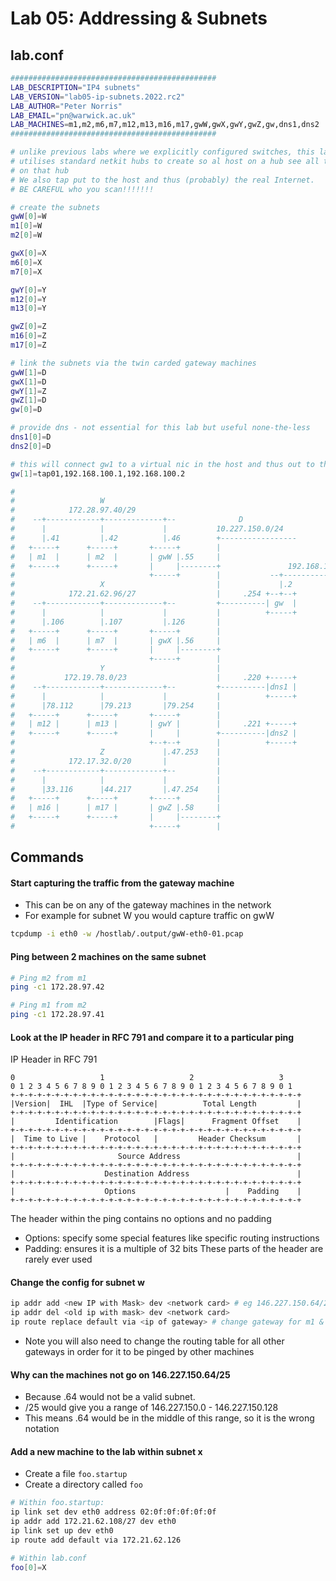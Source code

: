 # Lab 05: Addressing & Subnets

## lab.conf
``` bash
##############################################
LAB_DESCRIPTION="IP4 subnets"
LAB_VERSION="lab05-ip-subnets.2022.rc2"
LAB_AUTHOR="Peter Norris"
LAB_EMAIL="pn@warwick.ac.uk"
LAB_MACHINES=m1,m2,m6,m7,m12,m13,m16,m17,gwW,gwX,gwY,gwZ,gw,dns1,dns2
##############################################

# unlike previous labs where we explicitly configured switches, this lab
# utilises standard netkit hubs to create so al host on a hub see all traffic
# on that hub
# We also tap put to the host and thus (probably) the real Internet.
# BE CAREFUL who you scan!!!!!!!

# create the subnets
gwW[0]=W
m1[0]=W
m2[0]=W

gwX[0]=X
m6[0]=X
m7[0]=X

gwY[0]=Y
m12[0]=Y
m13[0]=Y

gwZ[0]=Z
m16[0]=Z
m17[0]=Z

# link the subnets via the twin carded gateway machines
gwW[1]=D
gwX[1]=D
gwY[1]=Z
gwZ[1]=D
gw[0]=D

# provide dns - not essential for this lab but useful none-the-less
dns1[0]=D
dns2[0]=D

# this will connect gw1 to a virtual nic in the host and thus out to the internet
gw[1]=tap01,192.168.100.1,192.168.100.2

#
#                   W
#            172.28.97.40/29
#    --+------------+-------------+--              D
#      |            |             |           10.227.150.0/24
#      |.41         |.42          |.46        +-----------------
#   +-----+      +-----+       +-----+        |
#   | m1  |      | m2  |       | gwW |.55     |
#   +-----+      +-----+       |     |--------+               192.168.100.0/24
#                              +-----+        |           --+-----------------+-- -
#                   X                         |             |.2             .1|
#            172.21.62.96/27                  |     .254 +--+--+          +---+---+
#    --+------------+-------------+--         +----------| gw  |          |  host |
#      |            |             |           |          +-----+          +---+---+
#      |.106        |.107         |.126       |                               |
#   +-----+      +-----+       +-----+        |                               +-- >>> Internet >>>
#   | m6  |      | m7  |       | gwX |.56     |
#   +-----+      +-----+       |     |--------+
#                              +-----+        |
#                   Y                         |
#           172.19.78.0/23                    |     .220 +-----+
#    --+------------+-------------+--         +----------|dns1 |
#      |            |             |           |          +-----+
#      |78.112      |79.213       |79.254     |
#   +-----+      +-----+       +-----+        |
#   | m12 |      | m13 |       | gwY |        |     .221 +-----+
#   +-----+      +-----+       |     |        +----------|dns2 |
#                              +--+--+        |          +-----+
#                   Z             |.47.253    |
#            172.17.32.0/20       |           |
#    --+------------+-------------+--         |
#      |            |             |           |
#      |33.116      |44.217       |.47.254    |
#   +-----+      +-----+       +-----+        |
#   | m16 |      | m17 |       | gwZ |.58     |
#   +-----+      +-----+       |     |--------+
#                              +-----+        |
```


## Commands
#### Start capturing the traffic from the gateway machine
- This can be on any of the gateway machines in the network
- For example for subnet W you would capture traffic on gwW

``` sh
tcpdump -i eth0 -w /hostlab/.output/gwW-eth0-01.pcap
```

#### Ping between 2 machines on the same subnet
``` sh
# Ping m2 from m1
ping -c1 172.28.97.42

# Ping m1 from m2
ping -c1 172.28.97.41
```

#### Look at the IP header in RFC 791 and compare it to a particular ping
IP Header in RFC 791
```
0                   1                   2                   3
0 1 2 3 4 5 6 7 8 9 0 1 2 3 4 5 6 7 8 9 0 1 2 3 4 5 6 7 8 9 0 1
+-+-+-+-+-+-+-+-+-+-+-+-+-+-+-+-+-+-+-+-+-+-+-+-+-+-+-+-+-+-+-+-+
|Version|  IHL  |Type of Service|          Total Length         |
+-+-+-+-+-+-+-+-+-+-+-+-+-+-+-+-+-+-+-+-+-+-+-+-+-+-+-+-+-+-+-+-+
|         Identification        |Flags|      Fragment Offset    |
+-+-+-+-+-+-+-+-+-+-+-+-+-+-+-+-+-+-+-+-+-+-+-+-+-+-+-+-+-+-+-+-+
|  Time to Live |    Protocol   |         Header Checksum       |
+-+-+-+-+-+-+-+-+-+-+-+-+-+-+-+-+-+-+-+-+-+-+-+-+-+-+-+-+-+-+-+-+
|                       Source Address                          |
+-+-+-+-+-+-+-+-+-+-+-+-+-+-+-+-+-+-+-+-+-+-+-+-+-+-+-+-+-+-+-+-+
|                    Destination Address                        |
+-+-+-+-+-+-+-+-+-+-+-+-+-+-+-+-+-+-+-+-+-+-+-+-+-+-+-+-+-+-+-+-+
|                    Options                    |    Padding    |
+-+-+-+-+-+-+-+-+-+-+-+-+-+-+-+-+-+-+-+-+-+-+-+-+-+-+-+-+-+-+-+-+
```

The header within the ping contains no options and no padding
- Options: specify some special features like specific routing instructions
- Padding: ensures it is a multiple of 32 bits
These parts of the header are rarely ever used

#### Change the config for subnet w
``` sh
ip addr add <new IP with Mask> dev <network card> # eg 146.227.150.64/26
ip addr del <old ip with mask> dev <network card>
ip route replace default via <ip of gateway> # change gateway for m1 & m2
```
- Note you will also need to change the routing table for all other gateways in order for it to be pinged by other machines


#### Why can the machines not go on 146.227.150.64/25
- Because .64 would not be a valid subnet. 
- /25 would give you a range of 146.227.150.0 - 146.227.150.128
- This means .64 would be in the middle of this range, so it is the wrong notation 

#### Add a new machine to the lab within subnet x
- Create a file `foo.startup`
- Create a directory called `foo`
``` sh
# Within foo.startup:
ip link set dev eth0 address 02:0f:0f:0f:0f:0f
ip addr add 172.21.62.108/27 dev eth0
ip link set up dev eth0
ip route add default via 172.21.62.126

# Within lab.conf
foo[0]=X
```

